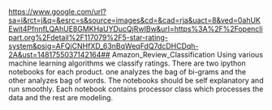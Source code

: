 https://www.google.com/url?sa=i&rct=j&q=&esrc=s&source=images&cd=&cad=rja&uact=8&ved=0ahUKEwit4PfnnfLQAhUE8GMKHaUYDucQjRwIBw&url=https%3A%2F%2Fopenclipart.org%2Fdetail%2F117079%2F5-star-rating-system&psig=AFQjCNHfXD_63nBqWeqFdQ7dcDHCDqh-2A&ust=1481755037142164## Amazon_Review_Classification
Using various machine learning algorithms we classify ratings. 
There are two ipython notebooks for each product. one analyzes the bag of bi-grams and the other analyzes bag of words.
The notebooks should be self explanatory and run smoothly. 
Each notebook contains processor class which processes the data and the rest are modeling.
